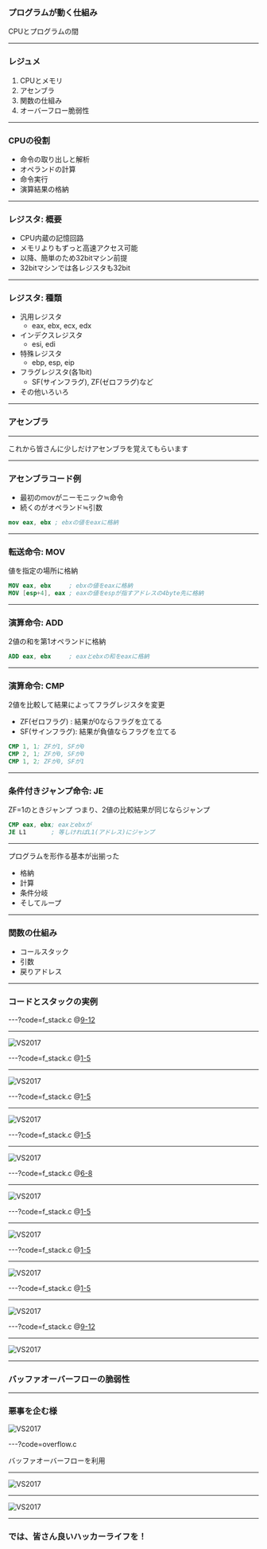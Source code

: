### プログラムが動く仕組み
CPUとプログラムの間

---

### レジュメ
1. CPUとメモリ
1. アセンブラ
1. 関数の仕組み
1. オーバーフロー脆弱性

---

### CPUの役割
- 命令の取り出しと解析
- オペランドの計算
- 命令実行
- 演算結果の格納

---

### レジスタ: 概要
- CPU内蔵の記憶回路
- メモリよりもずっと高速アクセス可能
- 以降、簡単のため32bitマシン前提
- 32bitマシンでは各レジスタも32bit

---

### レジスタ: 種類
- 汎用レジスタ
    - eax, ebx, ecx, edx
- インデクスレジスタ
    - esi, edi
- 特殊レジスタ
    - ebp, esp, eip
- フラグレジスタ(各1bit)
    - SF(サインフラグ), ZF(ゼロフラグ)など
- その他いろいろ

---

### アセンブラ

---

これから皆さんに少しだけアセンブラを覚えてもらいます

---

### アセンブラコード例
- 最初のmovがニーモニック≒命令
- 続くのがオペランド≒引数

```nasm
mov eax, ebx ; ebxの値をeaxに格納
```

---

### 転送命令: MOV
値を指定の場所に格納

```nasm
MOV eax, ebx     ; ebxの値をeaxに格納
MOV [esp+4], eax ; eaxの値をespが指すアドレスの4byte先に格納
```

---

### 演算命令: ADD
2値の和を第1オペランドに格納

```nasm
ADD eax, ebx     ; eaxとebxの和をeaxに格納
```

---

### 演算命令: CMP
2値を比較して結果によってフラグレジスタを変更

- ZF(ゼロフラグ)  : 結果が0ならフラグを立てる
- SF(サインフラグ): 結果が負値ならフラグを立てる

```nasm
CMP 1, 1; ZFが1, SFが0
CMP 2, 1; ZFが0, SFが0
CMP 1, 2; ZFが0, SFが1
```

---

### 条件付きジャンプ命令: JE
ZF=1のときジャンプ
つまり、2値の比較結果が同じならジャンプ

```nasm
CMP eax, ebx; eaxとebxが
JE L1       ; 等しければL1(アドレス)にジャンプ
```

---

プログラムを形作る基本が出揃った
- 格納
- 計算
- 条件分岐
- そしてループ

---

### 関数の仕組み
- コールスタック
- 引数
- 戻りアドレス

---

### コードとスタックの実例

---?code=f_stack.c
@[9-12](main関数)

---

![VS2017](image/stack01.png)

---?code=f_stack.c
@[1-5](func1(1回目))

---

![VS2017](image/stack02.png)

---?code=f_stack.c
@[1-5](func1(2回目))

---

![VS2017](image/stack03.png)

---?code=f_stack.c
@[1-5](func1(3回目))

---

![VS2017](image/stack04.png)

---?code=f_stack.c
@[6-8](func2)

---

![VS2017](image/stack05.png)

---?code=f_stack.c
@[1-5](func1(3回目戻り))

---

![VS2017](image/stack04.png)

---?code=f_stack.c
@[1-5](func1(2回目戻り))

---

![VS2017](image/stack03.png)

---?code=f_stack.c
@[1-5](func1(1回目戻り))

---

![VS2017](image/stack02.png)

---?code=f_stack.c
@[9-12](main関数(戻ってきた))

---

![VS2017](image/stack01.png)

---


### バッファオーバーフローの脆弱性

---

### 悪事を企む様
![VS2017](image/assembler_view.png)


---?code=overflow.c

バッファオーバーフローを利用

---

![VS2017](image/buffer_overflow01.png)

---

![VS2017](image/buffer_overflow02.png)

---

### では、皆さん良いハッカーライフを！
